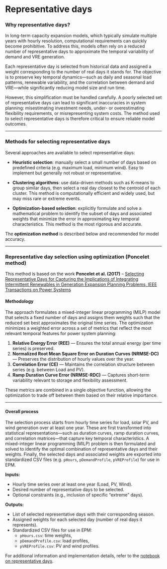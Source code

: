 # Representative days

### Why representative days?

In long-term capacity expansion models, which typically simulate multiple years with hourly resolution, computational requirements can quickly become prohibitive. To address this, models often rely on a reduced number of representative days to approximate the temporal variability of demand and VRE generation.

Each representative day is selected from historical data and assigned a weight corresponding to the number of real days it stands for. The objective is to preserve key temporal dynamics—such as daily and seasonal load patterns, renewable variability, and the correlation between demand and VRE—while significantly reducing model size and run time.

However, this simplification must be handled carefully. A poorly selected set of representative days can lead to significant inaccuracies in system planning: misestimating investment needs, under- or overestimating flexibility requirements, or misrepresenting system costs. The method used to select representative days is therefore critical to ensure reliable model outcomes.

---

### Methods for selecting representative days

Several approaches are available to select representative days:

- **Heuristic selection**: manually select a small number of days based on predefined criteria (e.g. maximum load, minimum wind). Easy to implement but generally not robust or representative.
  
- **Clustering algorithms**: use data-driven methods such as K-means to group similar days, then select a real day closest to the centroid of each cluster. This method is computationally efficient and widely used, but may miss rare or extreme events.

- **Optimization-based selection**: explicitly formulate and solve a mathematical problem to identify the subset of days and associated weights that minimize the error in approximating key temporal characteristics. This method is the most rigorous and accurate.

The **optimization method** is described below and recommended for model accuracy.

---

### Representative day selection using optimization (Poncelet method)


This method is based on the work **Poncelet et al. (2017)** – [Selecting Representative Days for Capturing the Implications of Integrating Intermittent Renewables in Generation Expansion Planning Problems, IEEE Transactions on Power Systems](https://github.com/ESMAP-World-Bank-Group/EPM/blob/main/epm/docs/dwld/Poncelet_et_al._-_2017_-_Selecting_Representative_Days.pdf)


#### Methodology

The approach formulates a mixed-integer linear programming (MILP) model that selects a fixed number of days and assigns them weights such that the reduced set best approximates the original time series. The optimization minimizes a weighted error across a set of metrics that reflect the most relevant temporal features for power system planning:
1. **Relative Energy Error (REE)** — Ensures the total annual energy (per time series) is preserved.
2. **Normalized Root Mean Square Error on Duration Curves (NRMSE-DC)** — Preserves the distribution of hourly values over the year.
3. **Correlation Error (CE)** — Maintains the correlation structure between series (e.g. between Load and PV).
4. **Ramp Duration Curve Error (NRMSE-RDC)** — Captures short-term variability relevant to storage and flexibility assessment.

These metrics are combined in a single objective function, allowing the optimization to trade off between them based on their relative importance.

---

#### Overall process

The selection process starts from hourly time series for load, solar PV, and wind generation over at least one year. These are first transformed into statistical representations—such as duration curves, ramp duration curves, and correlation matrices—that capture key temporal characteristics. A mixed-integer linear programming (MILP) problem is then formulated and solved to identify the optimal combination of representative days and their weights. Finally, the selected days and associated weights are exported into standardized CSV files (e.g. `pHours`, `pDemandProfile`, `pVREProfile`) for use in EPM.

**Inputs:**
- Hourly time series over at least one year (Load, PV, Wind).
- Desired number of representative days to be selected.
- Optional constraints (e.g., inclusion of specific “extreme” days).

**Outputs:**
- List of selected representative days with their corresponding season.
- Assigned weights for each selected day (number of real days it represents).
- Standardized CSV files for use in EPM:
  - `pHours.csv`: time weights,
  - `pDemandProfile.csv`: load profiles,
  - `pVREProfile.csv`: PV and wind profiles.

For additional information and implementation details, refer to the [notebook on representative days](https://esmap-world-bank-group.github.io/EPM/docs/representative_days.html).
